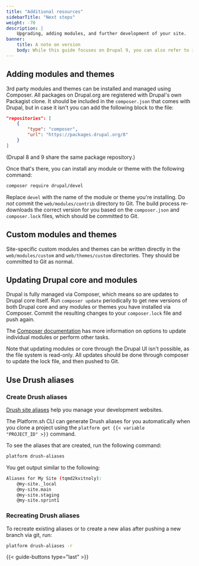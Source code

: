 ```yaml
---
title: "Additional resources"
sidebarTitle: "Next steps"
weight: -70
description: |
    Upgrading, adding modules, and further development of your site.
banner:
    title: A note on version
    body: While this guide focuses on Drupal 9, you can also refer to it when using Drupal 10 as differences in settings are minimal. Note that a Platform.sh [Drupal 10 template](https://github.com/platformsh-templates/drupal10) is available.
---
```


## Adding modules and themes

3rd party modules and themes can be installed and managed using Composer.
All packages on Drupal.org are registered with Drupal's own Packagist clone.
It should be included in the `composer.json` that comes with Drupal,
but in case it isn't you can add the following block to the file:

```json
"repositories": [
    {
        "type": "composer",
        "url": "https://packages.drupal.org/8"
    }
]
```

(Drupal 8 and 9 share the same package repository.)

Once that's there, you can install any module or theme with the following command:

```bash
composer require drupal/devel
```

Replace `devel` with the name of the module or theme you're installing.
Do *not* commit the `web/modules/contrib` directory to Git.
The build process re-downloads the correct version for you based on the `composer.json` and `composer.lock` files, which should be committed to Git.

## Custom modules and themes

Site-specific custom modules and themes can be written directly in the `web/modules/custom` and `web/themes/custom` directories.
They should be committed to Git as normal.

## Updating Drupal core and modules

Drupal is fully managed via Composer, which means so are updates to Drupal core itself.
Run `composer update` periodically to get new versions of both Drupal core
and any modules or themes you have installed via Composer.
Commit the resulting changes to your `composer.lock` file and push again.

The [Composer documentation](https://getcomposer.org/doc/) has more information on options to update individual modules or perform other tasks.

Note that updating modules or core through the Drupal UI isn't possible, as the file system is read-only.
All updates should be done through composer to update the lock file, and then pushed to Git.

## Use Drush aliases

### Create Drush aliases

[Drush site aliases](https://www.drush.org/latest/site-aliases/) help you manage your development websites.

The Platform.sh CLI can generate Drush aliases for you automatically
when you clone a project using the <code>platform get {{< variable "PROJECT_ID" >}}</code> command.

To see the aliases that are created, run the following command:

```bash
platform drush-aliases
```

You get output similar to the following:

```bash
Aliases for My Site (tqmd2kvitnoly):
    @my-site._local
    @my-site.main
    @my-site.staging
    @my-site.sprint1
```

### Recreating Drush aliases

To recreate existing aliases or to create a new alias after pushing a new branch via git, run:

```bash
platform drush-aliases -r
```

{{< guide-buttons type="last" >}}

